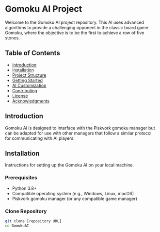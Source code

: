 # Gomoku AI Project

Welcome to the Gomoku AI project repository. This AI uses advanced algorithms to provide a challenging opponent in the classic board game Gomoku, where the objective is to be the first to achieve a row of five stones.

## Table of Contents

- [Introduction](#introduction)
- [Installation](#installation)
- [Project Structure](#project-structure)
- [Getting Started](#getting-started)
- [AI Customization](#ai-customization)
- [Contributing](#contributing)
- [License](#license)
- [Acknowledgments](#acknowledgments)

## Introduction

Gomoku AI is designed to interface with the Piskvork gomoku manager but can be adapted for use with other managers that follow a similar protocol for communicating with AI players.

## Installation

Instructions for setting up the Gomoku AI on your local machine.

### Prerequisites

- Python 3.8+
- Compatible operating system (e.g., Windows, Linux, macOS)
- Piskvork gomoku manager (or any compatible game manager)

### Clone Repository

```bash
git clone [repository URL]
cd GomokuAI
